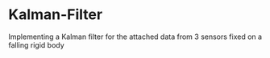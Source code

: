 # Kalman-Filter
Implementing a Kalman filter for the attached data from 3 sensors fixed on a falling rigid body
